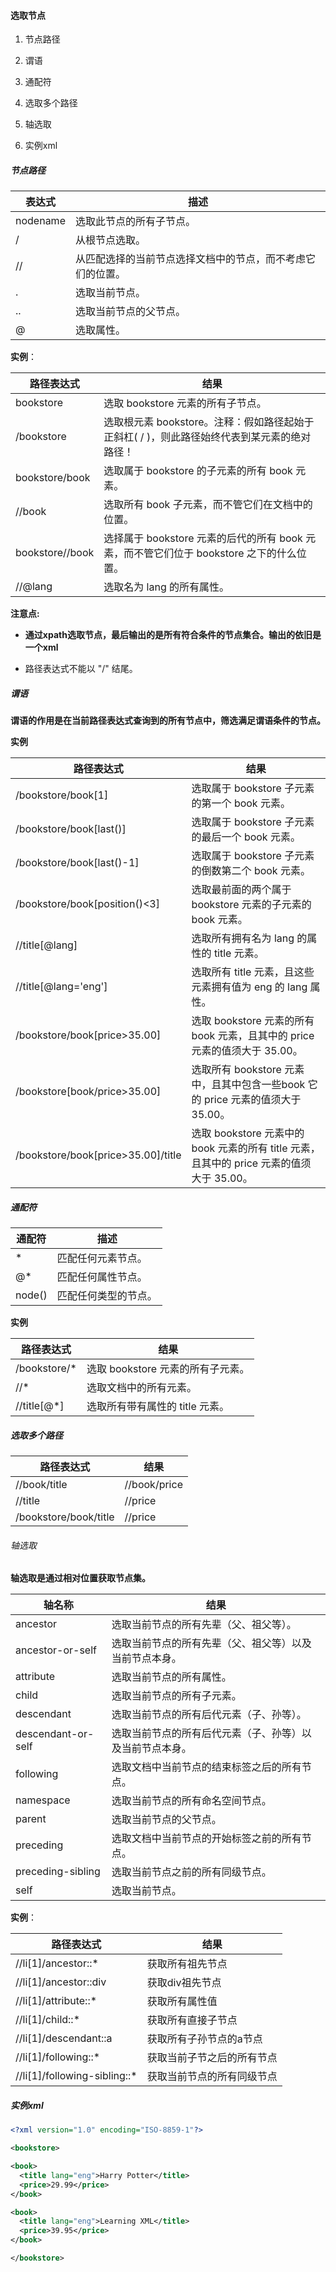 #### 选取节点

1. 节点路径

2. 谓语

3. 通配符

4. 选取多个路径

5. 轴选取

6. 实例xml

##### 节点路径

| 表达式      | 描述                            |
| -------- | ----------------------------- |
| nodename | 选取此节点的所有子节点。                  |
| /        | 从根节点选取。                       |
| //       | 从匹配选择的当前节点选择文档中的节点，而不考虑它们的位置。 |
| .        | 选取当前节点。                       |
| ..       | 选取当前节点的父节点。                   |
| @        | 选取属性。                         |

**实例**：

| 路径表达式           | 结果                                                         |
| --------------- | ---------------------------------------------------------- |
| bookstore       | 选取 bookstore 元素的所有子节点。                                     |
| /bookstore      | 选取根元素 bookstore。注释：假如路径起始于正斜杠( / )，则此路径始终代表到某元素的绝对路径！      |
| bookstore/book  | 选取属于 bookstore 的子元素的所有 book 元素。                            |
| //book          | 选取所有 book 子元素，而不管它们在文档中的位置。                                |
| bookstore//book | 选择属于 bookstore 元素的后代的所有 book 元素，而不管它们位于 bookstore 之下的什么位置。 |
| //@lang         | 选取名为 lang 的所有属性。                                           |

**注意点:**

- **通过xpath选取节点，最后输出的是所有符合条件的节点集合。输出的依旧是一个xml**

- 路径表达式不能以 "/" 结尾。

##### 谓语

**谓语的作用是在当前路径表达式查询到的所有节点中，筛选满足谓语条件的节点。**

**实例**

| 路径表达式                              | 结果                                                              |
| ---------------------------------- | --------------------------------------------------------------- |
| /bookstore/book[1]                 | 选取属于 bookstore 子元素的第一个 book 元素。                                 |
| /bookstore/book[last()]            | 选取属于 bookstore 子元素的最后一个 book 元素。                                |
| /bookstore/book[last()-1]          | 选取属于 bookstore 子元素的倒数第二个 book 元素。                               |
| /bookstore/book[position()<3]      | 选取最前面的两个属于 bookstore 元素的子元素的 book 元素。                           |
| //title[@lang]                     | 选取所有拥有名为 lang 的属性的 title 元素。                                    |
| //title[@lang='eng']               | 选取所有 title 元素，且这些元素拥有值为 eng 的 lang 属性。                          |
| /bookstore/book[price>35.00]       | 选取 bookstore 元素的所有 book 元素，且其中的 price 元素的值须大于 35.00。            |
| /bookstore[book/price>35.00]       | 选取所有 bookstore 元素中，且其中包含一些book 它的 price 元素的值须大于 35.00。          |
| /bookstore/book[price>35.00]/title | 选取 bookstore 元素中的 book 元素的所有 title 元素，且其中的 price 元素的值须大于 35.00。 |

##### 通配符

| 通配符    | 描述         |
| ------ | ---------- |
| *      | 匹配任何元素节点。  |
| @*     | 匹配任何属性节点。  |
| node() | 匹配任何类型的节点。 |

**实例**

| 路径表达式        | 结果                     |
| ------------ | ---------------------- |
| /bookstore/* | 选取 bookstore 元素的所有子元素。 |
| //*          | 选取文档中的所有元素。            |
| //title[@*]  | 选取所有带有属性的 title 元素。    |

##### 选取多个路径

| 路径表达式                 | 结果           |
| --------------------- | ------------ |
| //book/title          | //book/price |
| //title               | //price      |
| /bookstore/book/title | //price      |

###### 轴选取

**轴选取是通过相对位置获取节点集。**

| 轴名称                | 结果                           |
| ------------------ | ---------------------------- |
| ancestor           | 选取当前节点的所有先辈（父、祖父等）。          |
| ancestor-or-self   | 选取当前节点的所有先辈（父、祖父等）以及当前节点本身。  |
| attribute          | 选取当前节点的所有属性。                 |
| child              | 选取当前节点的所有子元素。                |
| descendant         | 选取当前节点的所有后代元素（子、孙等）。         |
| descendant-or-self | 选取当前节点的所有后代元素（子、孙等）以及当前节点本身。 |
| following          | 选取文档中当前节点的结束标签之后的所有节点。       |
| namespace          | 选取当前节点的所有命名空间节点。             |
| parent             | 选取当前节点的父节点。                  |
| preceding          | 选取文档中当前节点的开始标签之前的所有节点。       |
| preceding-sibling  | 选取当前节点之前的所有同级节点。             |
| self               | 选取当前节点。                      |

**实例**：

| 路径表达式                        | 结果            |
| ---------------------------- | ------------- |
| //li[1]/ancestor::*          | 获取所有祖先节点      |
| //li[1]/ancestor::div        | 获取div祖先节点     |
| //li[1]/attribute::*         | 获取所有属性值       |
| //li[1]/child::*             | 获取所有直接子节点     |
| //li[1]/descendant::a        | 获取所有子孙节点的a节点  |
| //li[1]/following::*         | 获取当前子节之后的所有节点 |
| //li[1]/following-sibling::* | 获取当前节点的所有同级节点 |

##### 实例xml

```xml
<?xml version="1.0" encoding="ISO-8859-1"?>

<bookstore>

<book>
  <title lang="eng">Harry Potter</title>
  <price>29.99</price>
</book>

<book>
  <title lang="eng">Learning XML</title>
  <price>39.95</price>
</book>

</bookstore>
```
